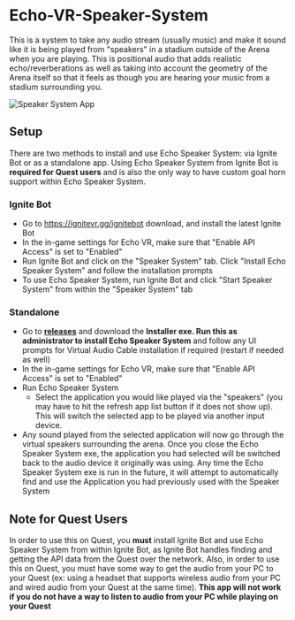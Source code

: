 # Echo-VR-Speaker-System

This is a system to take any audio stream (usually music) and make it sound like it is being played from "speakers" in a stadium outside of the Arena when you are playing. This is positional audio that adds realistic echo/reverberations as well as taking into account the geometry of the Arena itself so that it feels as though you are hearing your music from a stadium surrounding you.

![Speaker System App](https://github.com/iblowatsports/Echo-VR-Speaker-System/blob/main/EchoSpeakerSystemWindow.png?raw=true)

  
 ## Setup
 There are two methods to install and use Echo Speaker System: via Ignite Bot or as a standalone app. Using Echo Speaker System from Ignite Bot is **required for Quest users** and is also the only way to have custom goal horn support within Echo Speaker System.
 
 ### Ignite Bot
 * Go to https://ignitevr.gg/ignitebot download, and install the latest Ignite Bot
 * In the in-game settings for Echo VR, make sure that "Enable API Access" is set to "Enabled"
 * Run Ignite Bot and click on the "Speaker System" tab. Click "Install Echo Speaker System" and follow the installation prompts
 * To use Echo Speaker System, run Ignite Bot and click "Start Speaker System" from within the "Speaker System" tab
 
 ### Standalone
 * Go to **[releases](https://github.com/iblowatsports/Echo-VR-Speaker-System/releases/latest)** and download the **Installer exe. Run this as administrator to install Echo Speaker System** and follow any UI prompts for Virtual Audio Cable installation if required (restart if needed as well)
 * In the in-game settings for Echo VR, make sure that "Enable API Access" is set to "Enabled"
 * Run Echo Speaker System
   * Select the application you would like played via the "speakers" (you may have to hit the refresh app list button if it does not show up). This will switch the selected app to be played via another input device. 
* Any sound played from the selected application will now go through the virtual speakers surrounding the arena. Once you close the Echo Speaker System exe, the application you had selected will be switched back to the audio device it originally was using. Any time the Echo Speaker System exe is run in the future, it will attempt to automatically find and use the Application you had previously used with the Speaker System

## Note for Quest Users
In order to use this on Quest, you **must** install Ignite Bot and use Echo Speaker System from within Ignite Bot, as Ignite Bot handles finding and getting the API data from the Quest over the network. Also, in order to use this on Quest, you must have some way to get the audio from your PC to your Quest (ex: using a headset that supports wireless audio from your PC and wired audio from your Quest at the same time). **This app will not work if you do not have a way to listen to audio from your PC while playing on your Quest**
